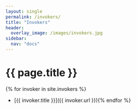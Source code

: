 ```yaml
---
layout: single
permalink: /invokers/
title: "Invokers"
header:
  overlay_image: /images/invokers.jpg
sidebar:
  nav: "docs"
---
```


# {{ page.title }}

{% for invoker in site.invokers %}
- [{{ invoker.title }}]({{ invoker.url }}){% endfor %}
